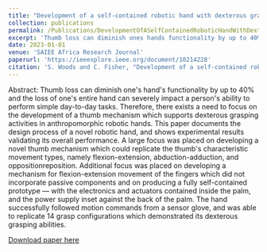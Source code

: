 ```yaml
---
title: "Development of a self-contained robotic hand with dexterous grasping capabilities for research applications"
collection: publications
permalink: /Publications/DevelopmentOfASelfContainedRoboticHandWithDexterousGraspingCapabilitiesForResearchApplications
excerpt: 'Thumb loss can diminish ones hands functionality by up to 40% and the loss of ones entire hand can severely impact a persons ability to perform simple day-to-day tasks. Therefore, there exists a need to focus on the development of a thumb mechanism which supports dexterous grasping activities in anthropomorphic robotic hands. This paper documents the design process of a novel robotic hand, and shows experimental results validating its overall performance. A large focus was placed on developing a novel thumb mechanism which could replicate the thumbs characteristic movement types, namely flexion-extension, abduction-adduction, and oppositionreposition. Additional focus was placed on developing a mechanism for flexion-extension movement of the fingers which did not incorporate passive components and on producing a fully self-contained prototype — with the electronics and actuators contained inside the palm, and the power supply inset against the back of the palm. The hand successfully followed motion commands from a sensor glove, and was able to replicate 14 grasp configurations which demonstrated its dexterous grasping abilities.'
date: 2023-01-01
venue: 'SAIEE Africa Research Journal'
paperurl: 'https://ieeexplore.ieee.org/document/10214228'
citation: 'S. Woods and C. Fisher, "Development of a self-contained robotic hand with dexterous grasping capabilities for research applications," in SAIEE Africa Research Journal, vol. 114, no. 3, pp. 87-92, Sept. 2023, doi: 10.23919/SAIEE.2023.10214228.'
---
```

Abstract: Thumb loss can diminish one's hand's functionality by up to 40% and the loss of one's entire hand can severely impact a person's ability to perform simple day-to-day tasks. Therefore, there exists a need to focus on the development of a thumb mechanism which supports dexterous grasping activities in anthropomorphic robotic hands. This paper documents the design process of a novel robotic hand, and shows experimental results validating its overall performance. A large focus was placed on developing a novel thumb mechanism which could replicate the thumb's characteristic movement types, namely flexion-extension, abduction-adduction, and oppositionreposition. Additional focus was placed on developing a mechanism for flexion-extension movement of the fingers which did not incorporate passive components and on producing a fully self-contained prototype — with the electronics and actuators contained inside the palm, and the power supply inset against the back of the palm. The hand successfully followed motion commands from a sensor glove, and was able to replicate 14 grasp configurations which demonstrated its dexterous grasping abilities.

[Download paper here](http://Callen-Fisher.github.io/Publications/DevelopmentOfASelfContainedRoboticHandWithDexterousGraspingCapabilitiesForResearchApplications.pdf)


